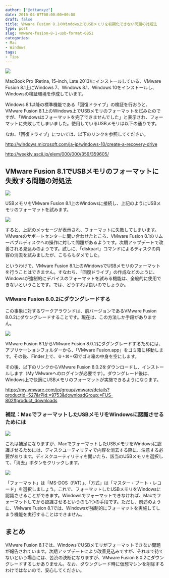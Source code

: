 ```yaml
---
author: ["@ottanxyz"]
date: 2016-04-07T00:00:00+00:00
draft: false
title: VMware Fusion 8.1のWindows上でUSBメモリを初期化できない問題の対処法
type: post
slug: vmware-fusion-8-1-usb-format-6851
categories:
- Mac
- Windows
tags:
- Tips
---
```


![](/uploads/2016/04/160423-571b6d99094e7.png)






MacBook Pro (Retina, 15-inch, Late 2013)にインストールしている、VMware Fusion 8.1上にWindows 7、Windows 8.1、Windows 10をインストールし、Windowsの検証環境を作成しています。





Windows 8.1以降の標準機能である「回復ドライブ」の検証を行おうと、VMware Fusion 8.1上のWindows上でUSBメモリのフォーマットを試みたのですが、「Windowsはフォーマットを完了できませんでした」と表示され、フォーマットに失敗してしまいました。使用しているUSBメモリは以下の通りです。





なお、「回復ドライブ」については、以下のリンクを参照してください。



http://windows.microsoft.com/ja-jp/windows-10/create-a-recovery-drive

http://weekly.ascii.jp/elem/000/000/359/359605/



## VMware Fusion 8.1でUSBメモリのフォーマットに失敗する問題の対処法





![](/uploads/2016/04/160423-571b6d9d1259b.png)






USBメモリをVMware Fusion 8.1上のWindowsに接続し、上記のようにUSBメモリのフォーマットを試みます。





![](/uploads/2016/04/160423-571b6d9e344a6.png)






すると、上記のメッセージが表示され、フォーマットに失敗してしまいます。VMwareのサポートセンターに問い合わせたところ、VMware Fusion 8.1のリムーバブルディスクへの操作に対して問題があるようです。次期アップデートで改善される見込みのようです。試しに、「diskpart」コマンドによるディスクの内容の消去を試みましたが、こちらもダメでした。





というわけで、VMware Fusion 8.1上のWindowsでUSBメモリのフォーマットを行うことはできません。すなわち、「回復ドライブ」の作成などのように、Windowsが強制的にデバイスのフォーマットを試みる機能は、全般的に使用できないということです。では、どうすれば良いのでしょうか。





### VMware Fusion 8.0.2にダウングレードする





この事象に対するワークアラウンドは、前バージョンであるVMware Fusion 8.0.2にダウングレードすることです。現在は、この方法しか手段がありません。





![](/uploads/2016/04/160423-571b6da01e141.png)






VMware Fusion 8.1からVMware Fusion 8.0.2にダグングレードするためには、アプリケーションフォルダーから、「VMware Fusion.app」をゴミ箱に移動します。その後、Finder上で、⇧+⌘+⌫でゴミ箱の中身を空にします。





その後、以下のリンクからVMware Fusion 8.0.2をダウンロードし、インストールします（My VMwareへのログインが必要です）。ダウングレード後は、Windows上で快適にUSBメモリのフォーマットが実施できるようになります。



https://my.vmware.com/jp/group/vmware/details?productId=527&rPId;=9753&downloadGroup;=FUS-802#product_downloads



### 補足：MacでフォーマットしたUSBメモリをWindowsに認識させるためには





![](/uploads/2016/04/160423-571b6dac06ebf-1.png)






これは補足になりますが、MacでフォーマットしたUSBメモリをWindowsに認識させるためには、ディスクユーティリティで内容を消去する際に、注意する必要があります。ディスクユーティリティを開いたら、該当のUSBメモリを選択して、「消去」ボタンをクリックします。





![](/uploads/2016/04/160423-571b6db49ba13-1.png)






「フォーマット」は「MS-DOS（FAT）」、「方式」は「マスター・ブート・レコード」を選択しましょう。これで、フォーマットしたUSBメモリをWindowsに認識させることができます。Windowsでフォーマットできなければ、Macでフォーマットしてから認識させるというのも1つの手段です。ただし、前述のように、VMware Fusion 8.1では、Windowsが強制的にフォーマットを実施してしまう機能を実行することはできません。





## まとめ





VMware Fusion 8.1では、WindowsでUSBメモリがフォーマットできない問題が報告されています。次期アップデートにより改善見込みですが、それまで待てないという場合には、苦渋の決断になりますが、VMware Fusion 8.0.2にダウングレードするしかありません。なお、ダウングレード時に仮想マシンを削除するわけではないので、安心してください。
